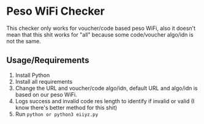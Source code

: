 # Peso WiFi Checker
This checker only works for voucher/code based peso WiFi, also it doesn't mean that this shit works for "all" because some code/voucher algo/idn is not the same.

## Usage/Requirements
1. Install Python
2. Install all requirements
3. Change the URL and voucher/code algo/idn, default URL and algo/idn is based on our peso WiFi.
4. Logs success and invalid code res length to identify if invalid or valid (I know there's better method for this shit)
5. Run `python or python3 eiiyz.py`
